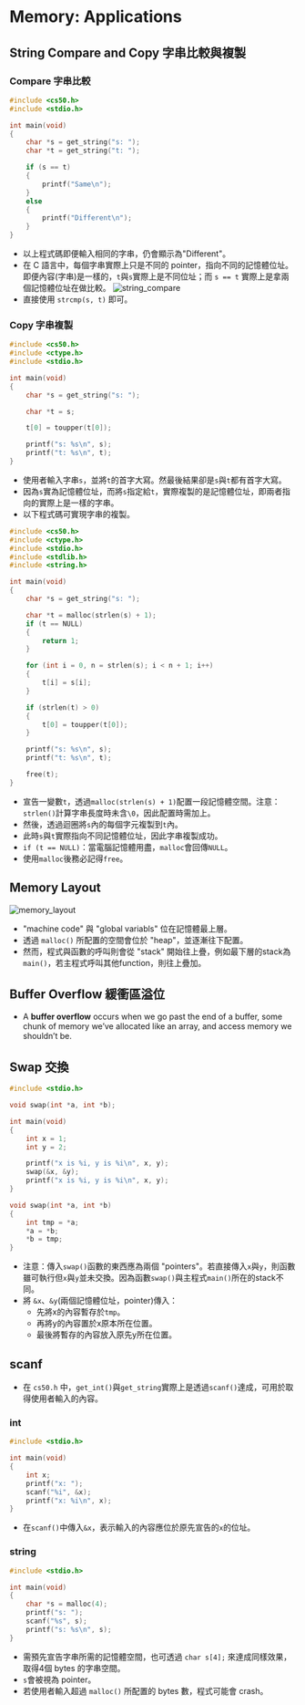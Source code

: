 # Memory: Applications

## String Compare and Copy 字串比較與複製
### Compare 字串比較
```c
#include <cs50.h>
#include <stdio.h>

int main(void)
{
    char *s = get_string("s: ");
    char *t = get_string("t: ");

    if (s == t)
    {
        printf("Same\n");
    }
    else
    {
        printf("Different\n");
    }
}
```
- 以上程式碼即便輸入相同的字串，仍會顯示為"Different"。
- 在 C 語言中，每個字串實際上只是不同的 pointer，指向不同的記憶體位址。即便內容(字串)是一樣的，`t`與`s`實際上是不同位址；而 `s == t` 實際上是拿兩個記憶體位址在做比較。
    ![string_compare](./img/string_compare.png)
- 直接使用 `strcmp(s, t)` 即可。

### Copy 字串複製
```c
#include <cs50.h>
#include <ctype.h>
#include <stdio.h>

int main(void)
{
    char *s = get_string("s: ");

    char *t = s;

    t[0] = toupper(t[0]);

    printf("s: %s\n", s);
    printf("t: %s\n", t);
}
```
- 使用者輸入字串`s`，並將`t`的首字大寫。然最後結果卻是`s`與`t`都有首字大寫。
- 因為`s`實為記憶體位址，而將`s`指定給`t`，實際複製的是記憶體位址，即兩者指向的實際上是一樣的字串。
- 以下程式碼可實現字串的複製。
```c
#include <cs50.h>
#include <ctype.h>
#include <stdio.h>
#include <stdlib.h>
#include <string.h>

int main(void)
{
    char *s = get_string("s: ");

    char *t = malloc(strlen(s) + 1);
    if (t == NULL)
    {
        return 1;
    }

    for (int i = 0, n = strlen(s); i < n + 1; i++)
    {
        t[i] = s[i];
    }

    if (strlen(t) > 0)
    {
        t[0] = toupper(t[0]);
    }

    printf("s: %s\n", s);
    printf("t: %s\n", t);

    free(t);
}
```
- 宣告一變數`t`，透過`malloc(strlen(s) + 1)`配置一段記憶體空間。注意：`strlen()`計算字串長度時未含`\0`，因此配置時需加上。
- 然後，透過迴圈將`s`內的每個字元複製到`t`內。
- 此時`s`與`t`實際指向不同記憶體位址，因此字串複製成功。
- `if (t == NULL)`：當電腦記憶體用盡，`malloc`會回傳`NULL`。
- 使用`malloc`後務必記得`free`。

## Memory Layout
![memory_layout](./img/memory_layout.png)
- "machine code" 與 "global variabls" 位在記憶體最上層。
- 透過 `malloc()` 所配置的空間會位於 "heap"，並逐漸往下配置。
- 然而，程式與函數的呼叫則會從 "stack" 開始往上疊，例如最下層的stack為`main()`，若主程式呼叫其他function，則往上疊加。

## Buffer Overflow 緩衝區溢位
- A __buffer overflow__ occurs when we go past the end of a buffer, some chunk of memory we’ve allocated like an array, and access memory we shouldn’t be.

## Swap 交換
```c
#include <stdio.h>

void swap(int *a, int *b);

int main(void)
{
    int x = 1;
    int y = 2;

    printf("x is %i, y is %i\n", x, y);
    swap(&x, &y);
    printf("x is %i, y is %i\n", x, y);
}

void swap(int *a, int *b)
{
    int tmp = *a;
    *a = *b;
    *b = tmp;
}
```
- 注意：傳入`swap()`函數的東西應為兩個 "pointers"。若直接傳入`x`與`y`，則函數雖可執行但`x`與`y`並未交換。因為函數`swap()`與主程式`main()`所在的stack不同。
- 將 `&x`、`&y`(兩個記憶體位址，pointer)傳入：
    - 先將x的內容暫存於`tmp`。
    - 再將y的內容置於x原本所在位置。
    - 最後將暫存的內容放入原先y所在位置。

## scanf
- 在 `cs50.h` 中，`get_int()`與`get_string`實際上是透過`scanf()`達成，可用於取得使用者輸入的內容。
### int
```c
#include <stdio.h>

int main(void)
{
    int x;
    printf("x: ");
    scanf("%i", &x);
    printf("x: %i\n", x);
}
```
- 在`scanf()`中傳入`&x`，表示輸入的內容應位於原先宣告的`x`的位址。

### string
```c
#include <stdio.h>

int main(void)
{
    char *s = malloc(4);
    printf("s: ");
    scanf("%s", s);
    printf("s: %s\n", s);
}
```
- 需預先宣告字串所需的記憶體空間，也可透過 `char s[4];` 來達成同樣效果，取得4個 bytes 的字串空間。
- `s`會被視為 pointer。
- 若使用者輸入超過 `malloc()` 所配置的 bytes 數，程式可能會 crash。